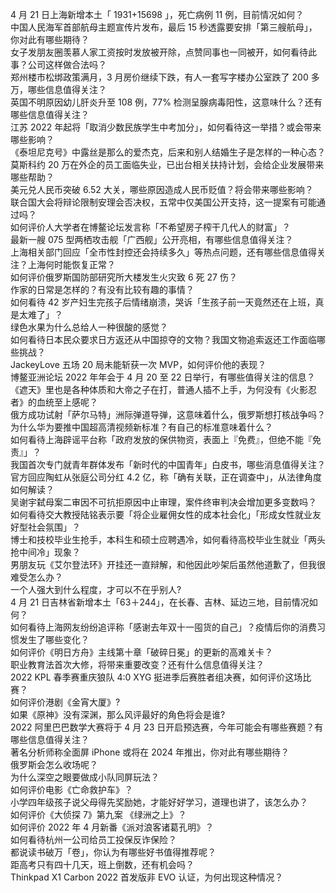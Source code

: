 4 月 21 日上海新增本土「 1931+15698 」，死亡病例 11 例，目前情况如何？  
中国人民海军首部航母主题宣传片发布，最后 15 秒透露要安排「第三艘航母」，你对此有哪些期待？  
女子发朋友圈羡慕人家工资按时发放被开除，点赞同事也一同被开，如何看待此事？公司这样做合法吗？  
郑州楼市松绑政策满月，3 月房价继续下跌，有人一套写字楼办公室跌了 200 多万，哪些信息值得关注？  
英国不明原因幼儿肝炎升至 108 例，77% 检测呈腺病毒阳性，这意味什么？还有哪些信息值得关注？  
江苏 2022 年起将「取消少数民族学生中考加分」，如何看待这一举措？或会带来哪些影响？  
《泰坦尼克号》中露丝是那么的爱杰克，后来和别人结婚生子是怎样的一种心态？  
莫斯科约 20 万在外企的员工面临失业，已出台相关扶持计划，会给企业发展带来哪些帮助？  
美元兑人民币突破 6.52 大关，哪些原因造成人民币贬值？将会带来哪些影响？  
联合国大会将辩论限制安理会否决权，五常中仅美国公开支持，这一提案有可能通过吗？  
如何评价人大学者在博鳌论坛发言称「不希望房子榨干几代人的财富」？  
最新一艘 075 型两栖攻击舰「广西舰」公开亮相，有哪些信息值得关注？  
上海相关部门回应「全市性封控还会持续多久」等热点问题，还有哪些信息值得关注？上海何时能恢复正常？  
如何评价俄罗斯国防部研究所大楼发生火灾致 6 死 27 伤？  
作家的日常是怎样的？有没有比较有趣的事情？  
如何看待 42 岁产妇生完孩子后情绪崩溃，哭诉「生孩子前一天竟然还在上班，真是太难了」？  
绿色水果为什么总给人一种很酸的感觉？  
如何看待日本民众要求日方返还从中国掠夺的文物？我国文物追索返还工作面临哪些挑战？  
JackeyLove 五场 20 局未能斩获一次 MVP，如何评价他的表现？  
博鳌亚洲论坛 2022 年年会于 4 月 20 至 22 日举行，有哪些值得关注的信息？  
《遮天》里也是各种体质和大帝之子在打，普通人插不上手，为何没有《火影忍者》的血统至上感呢？  
俄方成功试射「萨尔马特」洲际弹道导弹，这意味着什么，俄罗斯想打核战争吗？  
为什么华为要推中国超高清视频新标准？有自己的标准意味着什么？  
如何看待上海辟谣平台称「政府发放的保供物资，表面上『免费』，但绝不能『免责』」？  
我国首次专门就青年群体发布「新时代的中国青年」白皮书，哪些消息值得关注？  
官方回应陶虹从张庭公司分红 4.2 亿，称「确有关联，正在调查中」，从法律角度如何解读？  
吴谢宇弑母案二审因不可抗拒原因中止审理，案件终审判决会增加更多变数吗？  
如何看待交大教授陆铭表示要「将企业雇佣女性的成本社会化」「形成女性就业友好型社会氛围」？  
博士和技校毕业生抢手，本科生和硕士应聘遇冷，如何看待高校毕业生就业「两头抢中间冷」现象？  
男朋友玩《艾尔登法环》开挂还一直辩解，和他因此吵架后虽然他道歉了，但我很难受怎么办？  
一个人强大到什么程度，才可以不在乎别人?  
4 月 21 日吉林省新增本土「63＋244」，在长春、吉林、延边三地，目前情况如何？  
如何看待上海网友纷纷追评称「感谢去年双十一囤货的自己」？疫情后你的消费习惯发生了哪些变化？  
如何评价《明日方舟》主线第十章「破碎日冕」的更新的高难关卡？  
职业教育法首次大修，将带来重要改变？还有什么信息值得关注？  
2022 KPL 春季赛重庆狼队 4:0 XYG 挺进季后赛胜者组决赛，如何评价这场比赛？  
如何评价港剧《金宵大厦》?  
如果《原神》没有深渊，那么风评最好的角色将会是谁?  
2022 阿里巴巴数学大赛将于 4 月 23 日开启预选赛，今年可能会有哪些赛题？有哪些信息值得关注？  
著名分析师称全面屏 iPhone 或将在 2024 年推出，你对此有哪些期待？  
俄罗斯会怎么收场呢？  
为什么深空之眼要做成小队同屏玩法？  
如何评价电影《亡命救护车》？  
小学四年级孩子说父母得先奖励她，才能好好学习，道理也讲了，该怎么办？  
如何评价《大侦探 7》第九案 《绿洲之上》？  
如何评价 2022 年 4 月新番《派对浪客诸葛孔明》？  
如何看待杭州一公司给员工投保反诈保险？  
都说读书破万「卷」，你认为有哪些好书值得推荐呢？  
距高考只有四十几天，班上倒数，还有机会吗？  
Thinkpad X1 Carbon 2022 首发版非 EVO 认证，为何出现这种情况？  
